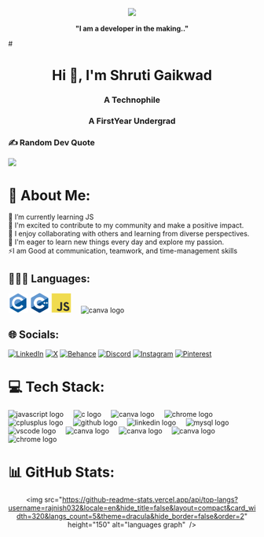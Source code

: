 <div align="center">
    <img src="MelRibeiro - Banner.gi" height="300"  /> 
    <strong><p>"I am a developer in the making.."</p></strong>
  </div>
#

<h1 align="center">Hi 👋, I'm Shruti Gaikwad</h1>
<h3 align="center"> A Technophile</h3>
<h3 align="center">A FirstYear Undergrad</h3>

### ✍ Random Dev Quote
![](https://quotes-github-readme.vercel.app/api?type=horizontal&theme=tokyonight)

# 💫 About Me:
🔭 I’m currently learning JS<br>👯 I'm excited to contribute to my community and make a positive impact.<br>🤝 I enjoy collaborating with others and learning from diverse perspectives.<br>🌱 I'm eager to learn new things every day and explore my passion.<br>⚡I am Good at communication, teamwork, and time-management skills

## 🧑🏻‍💻 Languages:
<img src="https://raw.githubusercontent.com/devicons/devicon/master/icons/c/c-original.svg" alt="c" width="40" height="40"/>  <img src="https://raw.githubusercontent.com/devicons/devicon/master/icons/cplusplus/cplusplus-original.svg" alt="cplusplus" width="40" height="40"/> <img src="https://raw.githubusercontent.com/devicons/devicon/master/icons/javascript/javascript-original.svg" alt="javascript" width="40" height="40"/>
<img width="12" />
  <img src="https://upload.wikimedia.org/wikipedia/commons/thumb/c/c3/Python-logo-notext.svg/172px-Python-logo-notext.svg.png" height="40" alt="canva logo"  />

## 🌐 Socials:
[![LinkedIn](https://img.shields.io/badge/LinkedIn-%230077B5.svg?logo=linkedin&logoColor=white)](https://www.linkedin.com/in/shruti-manjusha-gaikwad-bb9945241?utm_source=share&utm_campaign=share_via&utm_content=profile&utm_medium=ios_app) [![X](https://img.shields.io/badge/X-gree.svg?logo=X&logoColor=white)](https://x.com/shruti2711?s=11)
[![Behance](https://img.shields.io/badge/Behance-1769ff?logo=behance&logoColor=white)](https://www.behance.net/shruti2711) [![Discord](https://img.shields.io/badge/Discord-%237289DA.svg?logo=discord&logoColor=white)](discordapp.com/users/1307345718029193277)  [![Instagram](https://img.shields.io/badge/Instagram-%23E4405F.svg?logo=Instagram&logoColor=white)](https://www.instagram.com/slassy_.shru/profilecard/?igsh=MTlyaDdxZmRocDJrMg==) [![Pinterest](https://img.shields.io/badge/Pinterest-%23E60023.svg?logo=Pinterest&logoColor=white)](https://pin.it/6VBhROrAW) 
# 💻 Tech Stack:




<!-- Proudly created with GPRM ( https://gprm.itsvg.in ) -->


<div align="left">
  <img src="https://cdn.jsdelivr.net/gh/devicons/devicon/icons/javascript/javascript-original.svg" height="40" alt="javascript logo"  />
  <img width="12" />
  <img src="https://cdn.jsdelivr.net/gh/devicons/devicon/icons/c/c-original.svg" height="40" alt="c logo"  />
  <img width="12" />
  <img src="https://cdn.jsdelivr.net/gh/devicons/devicon/icons/canva/canva-original.svg" height="40" alt="canva logo"  />
  <img width="12" />
  <img src="https://cdn.jsdelivr.net/gh/devicons/devicon/icons/chrome/chrome-original.svg" height="40" alt="chrome logo"  />
  <img width="12" />
  <img src="https://cdn.jsdelivr.net/gh/devicons/devicon/icons/cplusplus/cplusplus-original.svg" height="40" alt="cplusplus logo"  />
  <img width="12" />
  <img src="https://cdn.jsdelivr.net/gh/devicons/devicon/icons/github/github-original.svg" height="40" alt="github logo"  />
  <img width="12" />
  <img src="https://cdn.jsdelivr.net/gh/devicons/devicon/icons/linkedin/linkedin-original.svg" height="40" alt="linkedin logo"  />
  <img width="12" />
  <img src="https://cdn.jsdelivr.net/gh/devicons/devicon/icons/mysql/mysql-original.svg" height="40" alt="mysql logo"  />
  <img width="12" />
  <img src="https://cdn.jsdelivr.net/gh/devicons/devicon/icons/vscode/vscode-original.svg" height="40" alt="vscode logo"  />
  <img width="12" />
  <img src="https://upload.wikimedia.org/wikipedia/commons/thumb/c/c3/Python-logo-notext.svg/172px-Python-logo-notext.svg.png" height="40" alt="canva logo"  />
  <img width="12" />
  <img src="https://upload.wikimedia.org/wikipedia/commons/4/45/Notion_app_logo.png" height="40" alt="canva logo"  />
  <img width="11" />
   <img src="https://upload.wikimedia.org/wikipedia/commons/8/87/Arduino_Logo.svg"  height="40" alt="canva logo"  />
   <img width="12" />
  <img src="https://cdn.iconscout.com/icon/free/png-256/free-html-5-logo-icon-download-in-svg-png-gif-file-formats--programming-langugae-language-pack-logos-icons-1175208.png" height="40" alt="chrome logo"  />
  
</div>

###
# 📊 GitHub Stats:
<div align="center">
 
  <img src="https://github-readme-stats.vercel.app/api/top-langs?username=rajnish032&locale=en&hide_title=false&layout=compact&card_width=320&langs_count=5&theme=dracula&hide_border=false&order=2" height="150" alt="languages graph"  />
</div>

###
